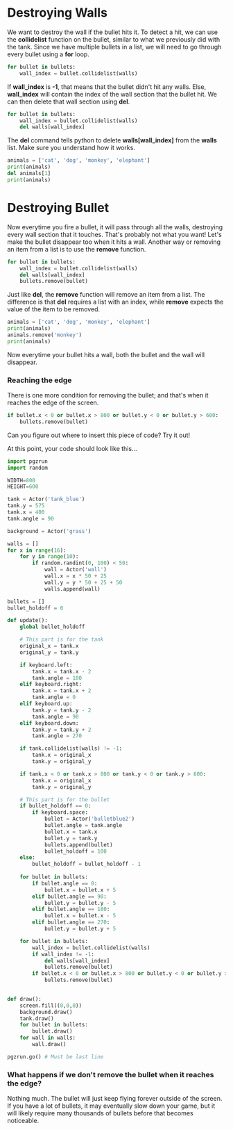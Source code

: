 Destroying Walls
===
We want to destroy the wall if the bullet hits it. To detect a hit, we can use the **collidelist** function on the bullet, similar to what we previously did with the tank. Since we have multiple bullets in a list, we will need to go through every bullet using a **for** loop.

```python
for bullet in bullets:
    wall_index = bullet.collidelist(walls)
```

If **wall_index** is **-1**, that means that the bullet didn't hit any walls. Else, **wall_index** will contain the index of the wall section that the bullet hit. We can then delete that wall section using **del**.

```python
for bullet in bullets:
    wall_index = bullet.collidelist(walls)
    del walls[wall_index]
```

The **del** command tells python to delete **walls[wall_index]** from the **walls** list. Make sure you understand how it works.

```python
animals = ['cat', 'dog', 'monkey', 'elephant']
print(animals)
del animals[1]
print(animals)
```

Destroying Bullet
===
Now everytime you fire a bullet, it will pass through all the walls, destroying every wall section that it touches. That's probably not what you want! Let's make the bullet disappear too when it hits a wall. Another way or removing an item from a list is to use the **remove** function.

```python
for bullet in bullets:
    wall_index = bullet.collidelist(walls)
    del walls[wall_index]
    bullets.remove(bullet)
```

Just like **del**, the **remove** function will remove an item from a list. The difference is that **del** requires a list with an index, while **remove** expects the value of the item to be removed.

```python
animals = ['cat', 'dog', 'monkey', 'elephant']
print(animals)
animals.remove('monkey')
print(animals)
```

Now everytime your bullet hits a wall, both the bullet and the wall will disappear.

### Reaching the edge
There is one more condition for removing the bullet; and that's when it reaches the edge of the screen.

```python
if bullet.x < 0 or bullet.x > 800 or bullet.y < 0 or bullet.y > 600:
    bullets.remove(bullet)
```

Can you figure out where to insert this piece of code? Try it out!

At this point, your code should look like this...

```python
import pgzrun
import random

WIDTH=800
HEIGHT=600

tank = Actor('tank_blue')
tank.y = 575
tank.x = 400
tank.angle = 90

background = Actor('grass')

walls = []
for x in range(16):
    for y in range(10):
        if random.randint(0, 100) < 50:
            wall = Actor('wall')
            wall.x = x * 50 + 25
            wall.y = y * 50 + 25 + 50
            walls.append(wall)

bullets = []
bullet_holdoff = 0

def update():
    global bullet_holdoff

    # This part is for the tank
    original_x = tank.x
    original_y = tank.y

    if keyboard.left:
        tank.x = tank.x - 2
        tank.angle = 180
    elif keyboard.right:
        tank.x = tank.x + 2
        tank.angle = 0
    elif keyboard.up:
        tank.y = tank.y - 2
        tank.angle = 90
    elif keyboard.down:
        tank.y = tank.y + 2
        tank.angle = 270

    if tank.collidelist(walls) != -1:
        tank.x = original_x
        tank.y = original_y

    if tank.x < 0 or tank.x > 800 or tank.y < 0 or tank.y > 600:
        tank.x = original_x
        tank.y = original_y

    # This part is for the bullet
    if bullet_holdoff == 0:
        if keyboard.space:
            bullet = Actor('bulletblue2')
            bullet.angle = tank.angle
            bullet.x = tank.x
            bullet.y = tank.y
            bullets.append(bullet)
            bullet_holdoff = 100
    else:
        bullet_holdoff = bullet_holdoff - 1
        
    for bullet in bullets:
        if bullet.angle == 0:
            bullet.x = bullet.x + 5
        elif bullet.angle == 90:
            bullet.y = bullet.y - 5
        elif bullet.angle == 180:
            bullet.x = bullet.x - 5
        elif bullet.angle == 270:
            bullet.y = bullet.y + 5

    for bullet in bullets:
        wall_index = bullet.collidelist(walls)
        if wall_index != -1:
            del walls[wall_index]
            bullets.remove(bullet)
        if bullet.x < 0 or bullet.x > 800 or bullet.y < 0 or bullet.y > 600:
            bullets.remove(bullet)

            
def draw():
    screen.fill((0,0,0))
    background.draw()
    tank.draw()
    for bullet in bullets:
        bullet.draw()
    for wall in walls:
        wall.draw()

pgzrun.go() # Must be last line
```

### What happens if we don't remove the bullet when it reaches the edge?
Nothing much. The bullet will just keep flying forever outside of the screen. If you have a lot of bullets, it may eventually slow down your game, but it will likely require many thousands of bullets before that becomes noticeable.
